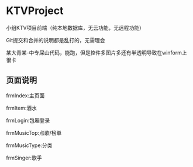 # KTVProject
小组KTV项目前端（纯本地数据库，无云功能，无远程功能）

Git提交和合并的说明都是乱打的，无需理会

某大青某-中专屎山代码，能跑，但是控件多图片多还有半透明导致在winform上很卡
## 页面说明
frmIndex:主页面

frmItem:酒水

frmLogin:包厢登录

frmMusicTop:点歌/榜单

frmMusicType:分类

frmSinger:歌手
